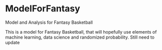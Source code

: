 # ModelForFantasy
Model and Analysis for Fantasy Basketball

This is a model for Fantasy Basketball, that will hopefully use elements of machine learning, data science and randomized probability. Still need to update
